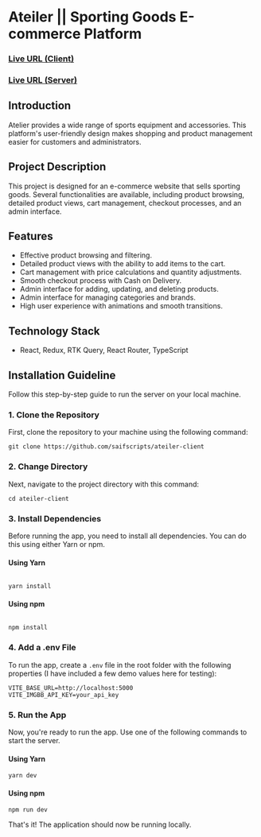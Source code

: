 # Ateiler || Sporting Goods E-commerce Platform

### [Live URL (Client)](https://ateiler-alpha.vercel.app)

### [Live URL (Server)](https://ateiler-server.vercel.app)

## Introduction

Atelier provides a wide range of sports equipment and accessories. This platform's user-friendly design makes shopping and product management easier for customers and administrators.

## Project Description

This project is designed for an e-commerce website that sells sporting goods. Several functionalities are available, including product browsing, detailed product views, cart management, checkout processes, and an admin interface.

## Features

- Effective product browsing and filtering.
- Detailed product views with the ability to add items to the cart.
- Cart management with price calculations and quantity adjustments.
- Smooth checkout process with Cash on Delivery.
- Admin interface for adding, updating, and deleting products.
- Admin interface for managing categories and brands.
- High user experience with animations and smooth transitions.

## Technology Stack

- React, Redux, RTK Query, React Router, TypeScript

## Installation Guideline

Follow this step-by-step guide to run the server on your local machine.

### 1. Clone the Repository

First, clone the repository to your machine using the following command:

```
git clone https://github.com/saifscripts/ateiler-client
```

### 2. Change Directory

Next, navigate to the project directory with this command:

```
cd ateiler-client
```

### 3. Install Dependencies

Before running the app, you need to install all dependencies. You can do this using either Yarn or npm.

#### Using Yarn

```

yarn install

```

#### Using npm

```

npm install

```

### 4. Add a .env File

To run the app, create a `.env` file in the root folder with the following properties (I have included a few demo values here for testing):

```
VITE_BASE_URL=http://localhost:5000
VITE_IMGBB_API_KEY=your_api_key
```

### 5. Run the App

Now, you're ready to run the app. Use one of the following commands to start the server.

#### Using Yarn

```
yarn dev
```

#### Using npm

```
npm run dev
```

That's it! The application should now be running locally.
